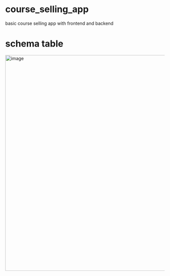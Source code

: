 # course_selling_app
basic course selling app with frontend and backend 

# schema table
<img width="1853" height="683" alt="image" src="https://github.com/user-attachments/assets/f911793d-45ec-4aed-90ac-90821069c427" />
